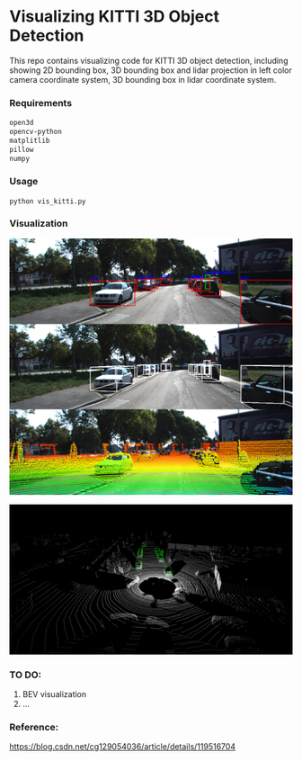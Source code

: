 # Visualizing KITTI 3D Object Detection

This repo contains visualizing code for KITTI 3D object detection, including showing 2D bounding box, 3D bounding box and lidar projection in left color camera coordinate system, 3D bounding box in lidar coordinate system.

### Requirements

```shell
open3d
opencv-python
matplitlib
pillow
numpy
```

### Usage

```
python vis_kitti.py
```

### Visualization

![](misc/1.png)

![](misc/2.png)

### TO DO:

1. BEV visualization
2. ...



### Reference:

https://blog.csdn.net/cg129054036/article/details/119516704